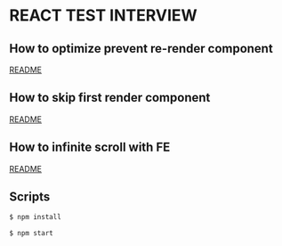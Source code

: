# REACT TEST INTERVIEW

## How to optimize prevent re-render component

[README](./src/test01/README_test01.md)

## How to skip first render component

[README](./src/test02/README_test02.md)

## How to infinite scroll with FE

[README](./src/test03/README_test03.md)

## Scripts

```bash
$ npm install

$ npm start
```
